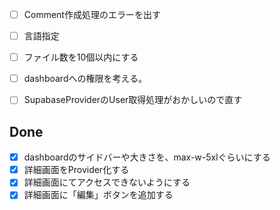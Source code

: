 - [ ] Comment作成処理のエラーを出す



- [ ] 言語指定
- [ ] ファイル数を10個以内にする

- [ ] dashboardへの権限を考える。



- [ ] SupabaseProviderのUser取得処理がおかしいので直す


## Done

- [x] dashboardのサイドバーや大きさを、max-w-5xlぐらいにする
- [x] 詳細画面をProvider化する
- [x] 詳細画面にてアクセスできないようにする
- [x] 詳細画面に「編集」ボタンを追加する